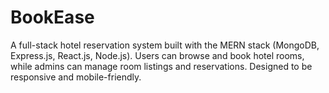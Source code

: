 # BookEase
A full-stack hotel reservation system built with the MERN stack (MongoDB, Express.js, React.js, Node.js). Users can browse and book hotel rooms, while admins can manage room listings and reservations. Designed to be responsive and mobile-friendly.
